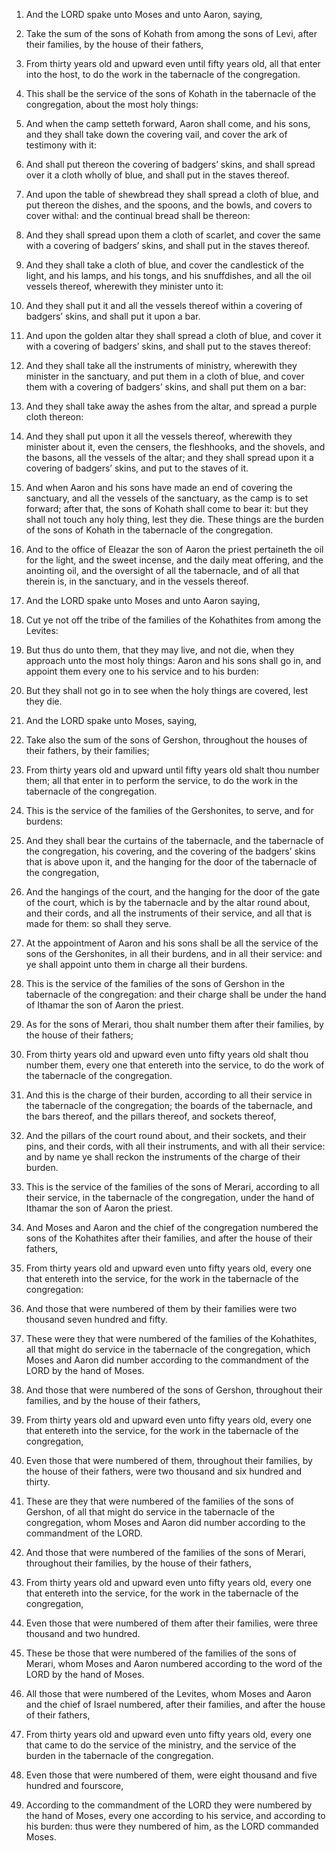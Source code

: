 1. And the LORD spake unto Moses and unto Aaron, saying,

2. Take the
sum of the sons of Kohath from among the sons of Levi, after their
families, by the house of their fathers,

3. From thirty years old and
upward even until fifty years old, all that enter into the host, to do
the work in the tabernacle of the congregation.

4. This shall be the service of the sons of Kohath in the tabernacle
of the congregation, about the most holy things:

5. And when the camp
setteth forward, Aaron shall come, and his sons, and they shall take
down the covering vail, and cover the ark of testimony with it:

6. And shall put thereon the covering of badgers’ skins, and shall spread
over it a cloth wholly of blue, and shall put in the staves thereof.

7. And upon the table of shewbread they shall spread a cloth of blue,
and put thereon the dishes, and the spoons, and the bowls, and covers
to cover withal: and the continual bread shall be thereon:

8. And
they shall spread upon them a cloth of scarlet, and cover the same
with a covering of badgers’ skins, and shall put in the staves
thereof.

9. And they shall take a cloth of blue, and cover the candlestick of
the light, and his lamps, and his tongs, and his snuffdishes, and all
the oil vessels thereof, wherewith they minister unto it:

10. And
they shall put it and all the vessels thereof within a covering of
badgers’ skins, and shall put it upon a bar.

11. And upon the golden altar they shall spread a cloth of blue, and
cover it with a covering of badgers’ skins, and shall put to the
staves thereof:

12. And they shall take all the instruments of
ministry, wherewith they minister in the sanctuary, and put them in a
cloth of blue, and cover them with a covering of badgers’ skins, and
shall put them on a bar:

13. And they shall take away the ashes from
the altar, and spread a purple cloth thereon:

14. And they shall put
upon it all the vessels thereof, wherewith they minister about it,
even the censers, the fleshhooks, and the shovels, and the basons, all
the vessels of the altar; and they shall spread upon it a covering of
badgers’ skins, and put to the staves of it.

15. And when Aaron and his sons have made an end of covering the
sanctuary, and all the vessels of the sanctuary, as the camp is to set
forward; after that, the sons of Kohath shall come to bear it: but
they shall not touch any holy thing, lest they die. These things are
the burden of the sons of Kohath in the tabernacle of the
congregation.

16. And to the office of Eleazar the son of Aaron the priest
pertaineth the oil for the light, and the sweet incense, and the daily
meat offering, and the anointing oil, and the oversight of all the
tabernacle, and of all that therein is, in the sanctuary, and in the
vessels thereof.

17. And the LORD spake unto Moses and unto Aaron saying,

18. Cut ye
not off the tribe of the families of the Kohathites from among the
Levites:

19. But thus do unto them, that they may live, and not die,
when they approach unto the most holy things: Aaron and his sons shall
go in, and appoint them every one to his service and to his burden:

20. But they shall not go in to see when the holy things are covered,
lest they die.

21. And the LORD spake unto Moses, saying,

22. Take also the sum of
the sons of Gershon, throughout the houses of their fathers, by their
families;

23. From thirty years old and upward until fifty years old
shalt thou number them; all that enter in to perform the service, to
do the work in the tabernacle of the congregation.

24. This is the service of the families of the Gershonites, to serve,
and for burdens:

25. And they shall bear the curtains of the
tabernacle, and the tabernacle of the congregation, his covering, and
the covering of the badgers’ skins that is above upon it, and the
hanging for the door of the tabernacle of the congregation,

26. And
the hangings of the court, and the hanging for the door of the gate of
the court, which is by the tabernacle and by the altar round about,
and their cords, and all the instruments of their service, and all
that is made for them: so shall they serve.

27. At the appointment of Aaron and his sons shall be all the service
of the sons of the Gershonites, in all their burdens, and in all their
service: and ye shall appoint unto them in charge all their burdens.

28. This is the service of the families of the sons of Gershon in the
tabernacle of the congregation: and their charge shall be under the
hand of Ithamar the son of Aaron the priest.

29. As for the sons of Merari, thou shalt number them after their
families, by the house of their fathers;

30. From thirty years old
and upward even unto fifty years old shalt thou number them, every one
that entereth into the service, to do the work of the tabernacle of
the congregation.

31. And this is the charge of their burden, according to all their
service in the tabernacle of the congregation; the boards of the
tabernacle, and the bars thereof, and the pillars thereof, and sockets
thereof,

32. And the pillars of the court round about, and their
sockets, and their pins, and their cords, with all their instruments,
and with all their service: and by name ye shall reckon the
instruments of the charge of their burden.

33. This is the service of the families of the sons of Merari,
according to all their service, in the tabernacle of the congregation,
under the hand of Ithamar the son of Aaron the priest.

34. And Moses and Aaron and the chief of the congregation numbered
the sons of the Kohathites after their families, and after the house
of their fathers,

35. From thirty years old and upward even unto
fifty years old, every one that entereth into the service, for the
work in the tabernacle of the congregation:

36. And those that were
numbered of them by their families were two thousand seven hundred and
fifty.

37. These were they that were numbered of the families of the
Kohathites, all that might do service in the tabernacle of the
congregation, which Moses and Aaron did number according to the
commandment of the LORD by the hand of Moses.

38. And those that were numbered of the sons of Gershon, throughout
their families, and by the house of their fathers,

39. From thirty
years old and upward even unto fifty years old, every one that
entereth into the service, for the work in the tabernacle of the
congregation,

40. Even those that were numbered of them, throughout
their families, by the house of their fathers, were two thousand and
six hundred and thirty.

41. These are they that were numbered of the families of the sons of
Gershon, of all that might do service in the tabernacle of the
congregation, whom Moses and Aaron did number according to the
commandment of the LORD.

42. And those that were numbered of the families of the sons of
Merari, throughout their families, by the house of their fathers,

43. From thirty years old and upward even unto fifty years old, every one
that entereth into the service, for the work in the tabernacle of the
congregation,

44. Even those that were numbered of them after their
families, were three thousand and two hundred.

45. These be those that were numbered of the families of the sons of
Merari, whom Moses and Aaron numbered according to the word of the
LORD by the hand of Moses.

46. All those that were numbered of the Levites, whom Moses and Aaron
and the chief of Israel numbered, after their families, and after the
house of their fathers,

47. From thirty years old and upward even
unto fifty years old, every one that came to do the service of the
ministry, and the service of the burden in the tabernacle of the
congregation.

48. Even those that were numbered of them, were eight thousand and
five hundred and fourscore,

49. According to the commandment of the
LORD they were numbered by the hand of Moses, every one according to
his service, and according to his burden: thus were they numbered of
him, as the LORD commanded Moses.
